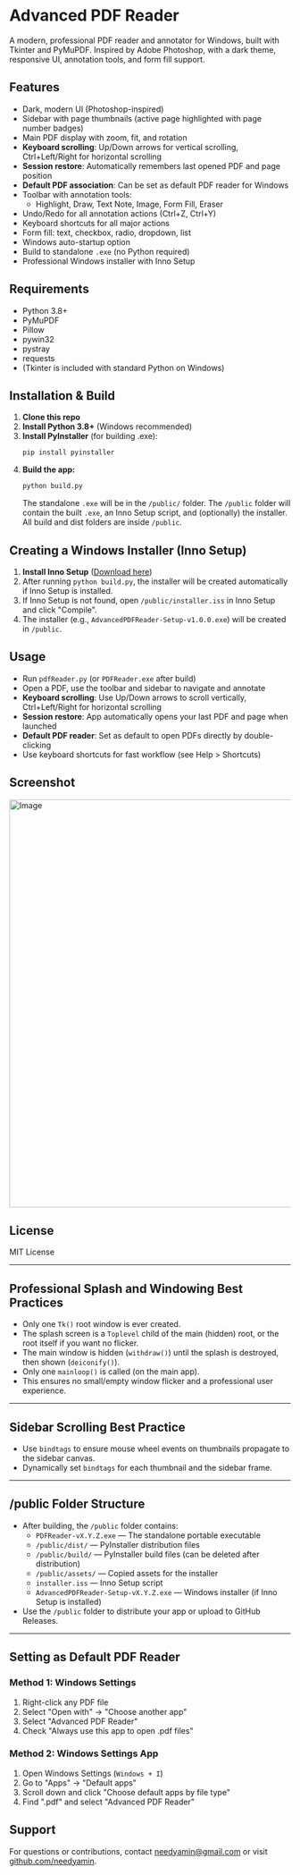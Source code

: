 # Advanced PDF Reader

A modern, professional PDF reader and annotator for Windows, built with Tkinter and PyMuPDF. Inspired by Adobe Photoshop, with a dark theme, responsive UI, annotation tools, and form fill support.

## Features
- Dark, modern UI (Photoshop-inspired)
- Sidebar with page thumbnails (active page highlighted with page number badges)
- Main PDF display with zoom, fit, and rotation
- **Keyboard scrolling**: Up/Down arrows for vertical scrolling, Ctrl+Left/Right for horizontal scrolling
- **Session restore**: Automatically remembers last opened PDF and page position
- **Default PDF association**: Can be set as default PDF reader for Windows
- Toolbar with annotation tools:
  - Highlight, Draw, Text Note, Image, Form Fill, Eraser
- Undo/Redo for all annotation actions (Ctrl+Z, Ctrl+Y)
- Keyboard shortcuts for all major actions
- Form fill: text, checkbox, radio, dropdown, list
- Windows auto-startup option
- Build to standalone `.exe` (no Python required)
- Professional Windows installer with Inno Setup

## Requirements
- Python 3.8+
- PyMuPDF
- Pillow
- pywin32
- pystray
- requests
- (Tkinter is included with standard Python on Windows)

## Installation & Build

1. **Clone this repo**
2. **Install Python 3.8+** (Windows recommended)
3. **Install PyInstaller** (for building .exe):
   ```sh
   pip install pyinstaller
   ```
4. **Build the app:**
   ```sh
   python build.py
   ```
   The standalone `.exe` will be in the `/public/` folder.
   The `/public` folder will contain the built `.exe`, an Inno Setup script, and (optionally) the installer. All build and dist folders are inside `/public`.

## Creating a Windows Installer (Inno Setup)

1. **Install Inno Setup** ([Download here](https://jrsoftware.org/isinfo.php))
2. After running `python build.py`, the installer will be created automatically if Inno Setup is installed.
3. If Inno Setup is not found, open `/public/installer.iss` in Inno Setup and click "Compile".
4. The installer (e.g., `AdvancedPDFReader-Setup-v1.0.0.exe`) will be created in `/public`.

## Usage
- Run `pdfReader.py` (or `PDFReader.exe` after build)
- Open a PDF, use the toolbar and sidebar to navigate and annotate
- **Keyboard scrolling**: Use Up/Down arrows to scroll vertically, Ctrl+Left/Right for horizontal scrolling
- **Session restore**: App automatically opens your last PDF and page when launched
- **Default PDF reader**: Set as default to open PDFs directly by double-clicking
- Use keyboard shortcuts for fast workflow (see Help > Shortcuts)

## Screenshot
<img width="1365" height="730" alt="Image" src="https://github.com/user-attachments/assets/da490f19-de4c-4814-b9f3-bf8f8c6f8e2b" />

## License
MIT License

---

## Professional Splash and Windowing Best Practices

- Only one `Tk()` root window is ever created.
- The splash screen is a `Toplevel` child of the main (hidden) root, or the root itself if you want no flicker.
- The main window is hidden (`withdraw()`) until the splash is destroyed, then shown (`deiconify()`).
- Only one `mainloop()` is called (on the main app).
- This ensures no small/empty window flicker and a professional user experience.

---

## Sidebar Scrolling Best Practice

- Use `bindtags` to ensure mouse wheel events on thumbnails propagate to the sidebar canvas.
- Dynamically set `bindtags` for each thumbnail and the sidebar frame.

---

## /public Folder Structure

- After building, the `/public` folder contains:
  - `PDFReader-vX.Y.Z.exe` — The standalone portable executable
  - `/public/dist/` — PyInstaller distribution files
  - `/public/build/` — PyInstaller build files (can be deleted after distribution)
  - `/public/assets/` — Copied assets for the installer
  - `installer.iss` — Inno Setup script
  - `AdvancedPDFReader-Setup-vX.Y.Z.exe` — Windows installer (if Inno Setup is installed)
- Use the `/public` folder to distribute your app or upload to GitHub Releases.

---

## Setting as Default PDF Reader

### Method 1: Windows Settings
1. Right-click any PDF file
2. Select "Open with" → "Choose another app"
3. Select "Advanced PDF Reader"
4. Check "Always use this app to open .pdf files"

### Method 2: Windows Settings App
1. Open Windows Settings (`Windows + I`)
2. Go to "Apps" → "Default apps"
3. Scroll down and click "Choose default apps by file type"
4. Find ".pdf" and select "Advanced PDF Reader"

## Support
For questions or contributions, contact [needyamin@gmail.com](mailto:needyamin@gmail.com) or visit [github.com/needyamin](https://github.com/needyamin). 
